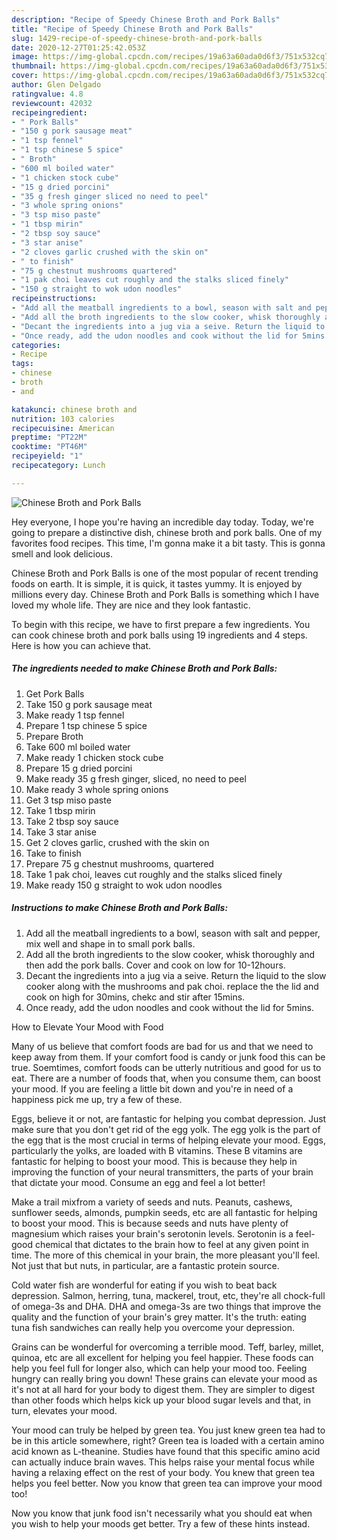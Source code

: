 ```yaml
---
description: "Recipe of Speedy Chinese Broth and Pork Balls"
title: "Recipe of Speedy Chinese Broth and Pork Balls"
slug: 1429-recipe-of-speedy-chinese-broth-and-pork-balls
date: 2020-12-27T01:25:42.053Z
image: https://img-global.cpcdn.com/recipes/19a63a60ada0d6f3/751x532cq70/chinese-broth-and-pork-balls-recipe-main-photo.jpg
thumbnail: https://img-global.cpcdn.com/recipes/19a63a60ada0d6f3/751x532cq70/chinese-broth-and-pork-balls-recipe-main-photo.jpg
cover: https://img-global.cpcdn.com/recipes/19a63a60ada0d6f3/751x532cq70/chinese-broth-and-pork-balls-recipe-main-photo.jpg
author: Glen Delgado
ratingvalue: 4.8
reviewcount: 42032
recipeingredient:
- " Pork Balls"
- "150 g pork sausage meat"
- "1 tsp fennel"
- "1 tsp chinese 5 spice"
- " Broth"
- "600 ml boiled water"
- "1 chicken stock cube"
- "15 g dried porcini"
- "35 g fresh ginger sliced no need to peel"
- "3 whole spring onions"
- "3 tsp miso paste"
- "1 tbsp mirin"
- "2 tbsp soy sauce"
- "3 star anise"
- "2 cloves garlic crushed with the skin on"
- " to finish"
- "75 g chestnut mushrooms quartered"
- "1 pak choi leaves cut roughly and the stalks sliced finely"
- "150 g straight to wok udon noodles"
recipeinstructions:
- "Add all the meatball ingredients to a bowl, season with salt and pepper, mix well and shape in to small pork balls."
- "Add all the broth ingredients to the slow cooker, whisk thoroughly and then add the pork balls. Cover and cook on low for 10-12hours."
- "Decant the ingredients into a jug via a seive. Return the liquid to the slow cooker along with the mushrooms and pak choi. replace the the lid and cook on high for 30mins, chekc and stir after 15mins."
- "Once ready, add the udon noodles and cook without the lid for 5mins."
categories:
- Recipe
tags:
- chinese
- broth
- and

katakunci: chinese broth and 
nutrition: 103 calories
recipecuisine: American
preptime: "PT22M"
cooktime: "PT46M"
recipeyield: "1"
recipecategory: Lunch

---
```



![Chinese Broth and Pork Balls](https://img-global.cpcdn.com/recipes/19a63a60ada0d6f3/751x532cq70/chinese-broth-and-pork-balls-recipe-main-photo.jpg)

Hey everyone, I hope you're having an incredible day today. Today, we're going to prepare a distinctive dish, chinese broth and pork balls. One of my favorites food recipes. This time, I'm gonna make it a bit tasty. This is gonna smell and look delicious.



Chinese Broth and Pork Balls is one of the most popular of recent trending foods on earth. It is simple, it is quick, it tastes yummy. It is enjoyed by millions every day. Chinese Broth and Pork Balls is something which I have loved my whole life. They are nice and they look fantastic.


To begin with this recipe, we have to first prepare a few ingredients. You can cook chinese broth and pork balls using 19 ingredients and 4 steps. Here is how you can achieve that.

<!--inarticleads1-->

##### The ingredients needed to make Chinese Broth and Pork Balls:

1. Get  Pork Balls
1. Take 150 g pork sausage meat
1. Make ready 1 tsp fennel
1. Prepare 1 tsp chinese 5 spice
1. Prepare  Broth
1. Take 600 ml boiled water
1. Make ready 1 chicken stock cube
1. Prepare 15 g dried porcini
1. Make ready 35 g fresh ginger, sliced, no need to peel
1. Make ready 3 whole spring onions
1. Get 3 tsp miso paste
1. Take 1 tbsp mirin
1. Take 2 tbsp soy sauce
1. Take 3 star anise
1. Get 2 cloves garlic, crushed with the skin on
1. Take  to finish
1. Prepare 75 g chestnut mushrooms, quartered
1. Take 1 pak choi, leaves cut roughly and the stalks sliced finely
1. Make ready 150 g straight to wok udon noodles




<!--inarticleads2-->

##### Instructions to make Chinese Broth and Pork Balls:

1. Add all the meatball ingredients to a bowl, season with salt and pepper, mix well and shape in to small pork balls.
1. Add all the broth ingredients to the slow cooker, whisk thoroughly and then add the pork balls. Cover and cook on low for 10-12hours.
1. Decant the ingredients into a jug via a seive. Return the liquid to the slow cooker along with the mushrooms and pak choi. replace the the lid and cook on high for 30mins, chekc and stir after 15mins.
1. Once ready, add the udon noodles and cook without the lid for 5mins.




How to Elevate Your Mood with Food


Many of us believe that comfort foods are bad for us and that we need to keep away from them. If your comfort food is candy or junk food this can be true. Soemtimes, comfort foods can be utterly nutritious and good for us to eat. There are a number of foods that, when you consume them, can boost your mood. If you are feeling a little bit down and you're in need of a happiness pick me up, try a few of these.

Eggs, believe it or not, are fantastic for helping you combat depression. Just make sure that you don't get rid of the egg yolk. The egg yolk is the part of the egg that is the most crucial in terms of helping elevate your mood. Eggs, particularly the yolks, are loaded with B vitamins. These B vitamins are fantastic for helping to boost your mood. This is because they help in improving the function of your neural transmitters, the parts of your brain that dictate your mood. Consume an egg and feel a lot better!

Make a trail mixfrom a variety of seeds and nuts. Peanuts, cashews, sunflower seeds, almonds, pumpkin seeds, etc are all fantastic for helping to boost your mood. This is because seeds and nuts have plenty of magnesium which raises your brain's serotonin levels. Serotonin is a feel-good chemical that dictates to the brain how to feel at any given point in time. The more of this chemical in your brain, the more pleasant you'll feel. Not just that but nuts, in particular, are a fantastic protein source.

Cold water fish are wonderful for eating if you wish to beat back depression. Salmon, herring, tuna, mackerel, trout, etc, they're all chock-full of omega-3s and DHA. DHA and omega-3s are two things that improve the quality and the function of your brain's grey matter. It's the truth: eating tuna fish sandwiches can really help you overcome your depression. 

Grains can be wonderful for overcoming a terrible mood. Teff, barley, millet, quinoa, etc are all excellent for helping you feel happier. These foods can help you feel full for longer also, which can help your mood too. Feeling hungry can really bring you down! These grains can elevate your mood as it's not at all hard for your body to digest them. They are simpler to digest than other foods which helps kick up your blood sugar levels and that, in turn, elevates your mood.

Your mood can truly be helped by green tea. You just knew green tea had to be in this article somewhere, right? Green tea is loaded with a certain amino acid known as L-theanine. Studies have found that this specific amino acid can actually induce brain waves. This helps raise your mental focus while having a relaxing effect on the rest of your body. You knew that green tea helps you feel better. Now you know that green tea can improve your mood too!

Now you know that junk food isn't necessarily what you should eat when you wish to help your moods get better. Try  a few  of  these  hints  instead.


